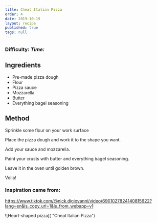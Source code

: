 ```yaml
---
title: Cheat Italian Pizza
order: 4
date: 2019-10-19
layout: recipe
published: true
tags: null
---
```

### Difficulty:  *Time:* 

## Ingredients

* Pre-made pizza dough
* Flour
* Pizza sauce
* Mozzarella
* Butter
* Everything bagel seasoning

## Method

Sprinkle some flour on your work surface

Place the pizza dough and work it to the shape you want.

Add your sauce and mozzarella.

Paint your crusts with butter and everything bagel seasoning.

Leave it in the oven until golden brown.

Voila!

### Inspiration came from:

https://www.tiktok.com/@nick.digiovanni/video/6901027824140815622?lang=en&is_copy_url=1&is_from_webapp=v1

![Heart-shaped pizza]( "Cheat Italian Pizza")